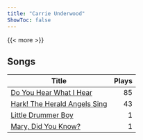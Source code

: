 ```yaml
---
title: "Carrie Underwood"
ShowToc: false
---
```


{{< more >}}

## Songs
Title | Plays 
----- | -----: 
[Do You Hear What I Hear](/songs/do-you-hear-what-i-hear) | 85
[Hark! The Herald Angels Sing](/songs/hark-the-herald-angels-sing) | 43
[Little Drummer Boy](/songs/little-drummer-boy) | 1
[Mary, Did You Know?](/songs/mary-did-you-know) | 1

